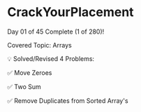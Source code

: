 # CrackYourPlacement

Day 01 of 45 Complete (1 of 280)!

Covered Topic: Arrays

💡 Solved/Revised 4 Problems:

✅ Move Zeroes

✅ Two Sum

✅ Remove Duplicates from Sorted Array's 
